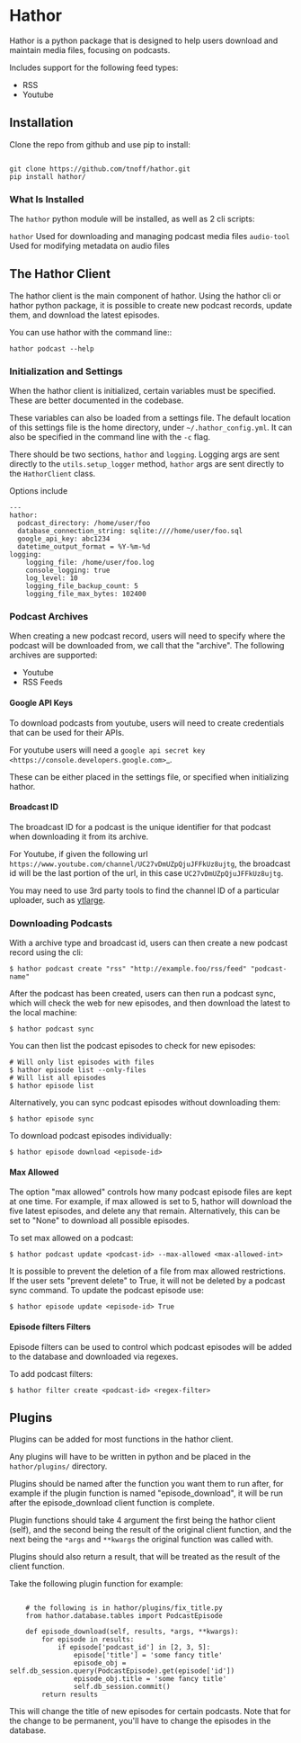 # Hathor

Hathor is a python package that is designed to help users download and maintain media files, focusing on podcasts.

Includes support for the following feed types:
- RSS
- Youtube


## Installation

Clone the repo from github and use pip to install:

```

git clone https://github.com/tnoff/hathor.git
pip install hathor/

```

### What Is Installed

The ``hathor`` python module will be installed, as well as 2 cli scripts:

``hathor``
    Used for downloading and managing podcast media files
``audio-tool``
    Used for modifying metadata on audio files

## The Hathor Client

The hathor client is the main component of hathor. Using the hathor cli or hathor python
package, it is possible to create new podcast records, update them, and download the latest episodes.

You can use hathor with the command line::

    hathor podcast --help

### Initialization and Settings

When the hathor client is initialized, certain variables must be specified. These
are better documented in the codebase.

These variables can also be loaded from a settings file. The default location of this settings file
is the home directory, under ``~/.hathor_config.yml``. It can also be specified in the command line
with the ``-c`` flag.


There should be two sections, `hathor` and `logging`. Logging args are sent directly to the `utils.setup_logger` method, `hathor` args are sent directly to the `HathorClient` class.

Options include

```
---
hathor:
  podcast_directory: /home/user/foo
  database_connection_string: sqlite:////home/user/foo.sql
  google_api_key: abc1234
  datetime_output_format = %Y-%m-%d
logging:
    logging_file: /home/user/foo.log
    console_logging: true
    log_level: 10
    logging_file_backup_count: 5
    logging_file_max_bytes: 102400
```

### Podcast Archives

When creating a new podcast record, users will need to specify where the podcast will be downloaded
from, we call that the "archive". The following archives are supported:

- Youtube
- RSS Feeds

#### Google API Keys

To download podcasts from youtube, users will need to create credentials
that can be used for their APIs.

For youtube users will need a `google api secret key <https://console.developers.google.com>`_.

These can be either placed in the settings file, or specified when initializing hathor.


#### Broadcast ID

The broadcast ID for a podcast is the unique identifier for that podcast when downloading
it from its archive.

For Youtube, if given the following url `https://www.youtube.com/channel/UC27vDmUZpQjuJFFkUz8ujtg`,
the broadcast id will be the last portion of the url, in this case `UC27vDmUZpQjuJFFkUz8ujtg`.

You may need to use 3rd party tools to find the channel ID of a particular uploader, such as [ytlarge](https://ytlarge.com/youtube/channel-id-finder/).


### Downloading Podcasts

With a archive type and broadcast id, users can then create a new podcast record using the cli:

```
$ hathor podcast create "rss" "http://example.foo/rss/feed" "podcast-name"
```

After the podcast has been created, users can then run a podcast sync, which will check the web
for new episodes, and then download the latest to the local machine:

```
$ hathor podcast sync
```

You can then list the podcast episodes to check for new episodes:

```
# Will only list episodes with files
$ hathor episode list --only-files
# Will list all episodes
$ hathor episode list
```

Alternatively, you can sync podcast episodes without downloading them:

```
$ hathor episode sync
```

To download podcast episodes individually:

```
$ hathor episode download <episode-id>
```

#### Max Allowed

The option "max allowed" controls how many podcast episode files are kept
at one time. For example, if max allowed is set to 5, hathor will download the five latest
episodes, and delete any that remain. Alternatively, this can be set to "None" to download all
possible episodes.

To set max allowed on a podcast:

```
$ hathor podcast update <podcast-id> --max-allowed <max-allowed-int>
```

It is possible to prevent the deletion of a file from max allowed restrictions.
If the user sets "prevent delete" to True, it will not be deleted by
a podcast sync command. To update the podcast episode use:

```
$ hathor episode update <episode-id> True
```

#### Episode filters Filters

Episode filters can be used to control which podcast episodes will be
added to the database and downloaded via regexes.

To add podcast filters:

```
$ hathor filter create <podcast-id> <regex-filter>
```

## Plugins

Plugins can be added for most functions in the hathor client.

Any plugins will have to be written in python and be placed in the
``hathor/plugins/`` directory.

Plugins should be named after the function you want them to run after,
for example if the plugin function is named "episode_download", it will be
run after the episode_download client function is complete.

Plugin functions should take 4 argument the first being the hathor client
(self), and the second being the result of the original client function, and the next being the `*args` and `**kwargs` the original function was called with.

Plugins should also return a result, that will be treated as the result of the
client function.

Take the following plugin function for example:

```

    # the following is in hathor/plugins/fix_title.py
    from hathor.database.tables import PodcastEpisode

    def episode_download(self, results, *args, **kwargs):
        for episode in results:
            if episode['podcast_id'] in [2, 3, 5]:
                episode['title'] = 'some fancy title'
                episode_obj = self.db_session.query(PodcastEpisode).get(episode['id'])
                episode_obj.title = 'some fancy title'
                self.db_session.commit()
        return results
```

This will change the title of new episodes for certain podcasts. Note that for the change
to be permanent, you'll have to change the episodes in the database.